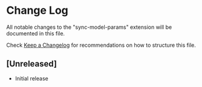 # Change Log
All notable changes to the "sync-model-params" extension will be documented in this file.

Check [Keep a Changelog](http://keepachangelog.com/) for recommendations on how to structure this file.

## [Unreleased]
- Initial release